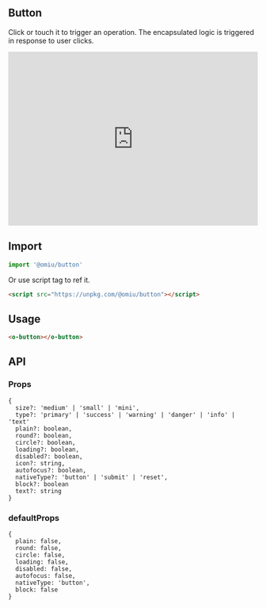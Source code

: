 ## Button

Click or touch it to trigger an operation. The encapsulated logic is triggered in response to user clicks.

<iframe height="351" style="width: 100%;" scrolling="no" title="OMIU Button" src="https://codepen.io/omijs/embed/LYppwYG?height=351&theme-id=default&default-tab=html,result" frameborder="no" allowtransparency="true" allowfullscreen="true" loading="lazy">
  See the Pen <a href='https://codepen.io/omijs/pen/LYppwYG'>OMIU Checkbox</a> by OMI
  (<a href='https://codepen.io/omijs'>@omijs</a>) on <a href='https://codepen.io'>CodePen</a>.
</iframe>

## Import

```js
import '@omiu/button'
```

Or use script tag to ref it.


```html
<script src="https://unpkg.com/@omiu/button"></script>
```

## Usage

```html
<o-button></o-button>
```

## API

### Props

```tsx
{
  size?: 'medium' | 'small' | 'mini',
  type?: 'primary' | 'success' | 'warning' | 'danger' | 'info' | 'text'
  plain?: boolean,
  round?: boolean,
  circle?: boolean,
  loading?: boolean,
  disabled?: boolean,
  icon?: string,
  autofocus?: boolean,
  nativeType?: 'button' | 'submit' | 'reset',
  block?: boolean
  text?: string
}
```

### defaultProps

```tsx
{
  plain: false,
  round: false,
  circle: false,
  loading: false,
  disabled: false,
  autofocus: false,
  nativeType: 'button',
  block: false
}
```
